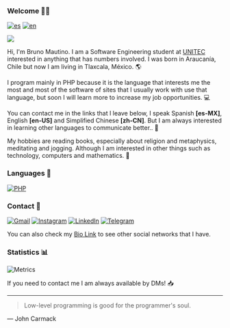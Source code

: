 ### Welcome 👋🏻

[![es](https://img.shields.io/badge/lang-es-red.svg?style=for-the-badge)](https://github.com/mautinobruno/mautinobruno/blob/main/README.md)
[![en](https://img.shields.io/badge/lang-en-green.svg?style=for-the-badge)](https://github.com/mautinobruno/mautinobruno/blob/main/README.en.md)

![](https://komarev.com/ghpvc/?username=mautinobruno&style=for-the-badge&label=Profile+visits&color=lightgray)

Hi, I'm Bruno Mautino. I am a Software Engineering student at [UNITEC](https://www.unitec.mx/) interested in anything that has numbers involved. I was born in Araucanía, Chile but now I am living in Tlaxcala, México. 🌎

I program mainly in PHP because it is the language that interests me the most and most of the software of sites that I usually work with use that language, but soon I will learn more to increase my job opportunities. 💻

You can contact me in the links that I leave below, I speak Spanish **[es-MX]**, English **[en-US]** and Simplified Chinese **[zh-CN]**. But I am always interested in learning other languages to communicate better.. 💬

My hobbies are reading books, especially about religion and metaphysics, meditating and jogging. Although I am interested in other things such as technology, computers and mathematics. 📘

### Languages 🧮
[![PHP](https://img.shields.io/badge/php-%23777BB4.svg?style=for-the-badge&logo=php&logoColor=white)](https://php.net)

### Contact 📧
[![Gmail](https://img.shields.io/badge/Gmail-D14836?style=for-the-badge&logo=gmail&logoColor=white)](mailto:vincenzomautinooliva@gmail.com)
[![Instagram](https://img.shields.io/badge/Instagram-%23E4405F.svg?style=for-the-badge&logo=Instagram&logoColor=white)](https://instagram.com/mautino.bruno/)
[![LinkedIn](https://img.shields.io/badge/linkedin-%230077B5.svg?style=for-the-badge&logo=linkedin&logoColor=white)](https://linkedin.com/in/brunomautino)
[![Telegram](https://img.shields.io/badge/Telegram-2CA5E0?style=for-the-badge&logo=telegram&logoColor=white)](https://t.me/broxbruno12)

You can also check my [Bio Link](https://brunomautino.bio.link/) to see other social networks that I have.

### Statistics 📊
![Metrics](https://metrics.lecoq.io/mautinobruno?template=classic&base.metadata=0&isocalendar=1&languages=1&introduction=1&achievements=1&base=header%2C%20activity%2C%20community%2C%20repositories%2C%20metadata&base.indepth=false&base.hireable=false&base.skip=false&isocalendar=false&isocalendar.duration=half-year&languages=false&languages.limit=8&languages.threshold=0%25&languages.other=false&languages.colors=github&languages.sections=most-used&languages.indepth=false&languages.analysis.timeout=15&languages.categories=markup%2C%20programming&languages.recent.categories=markup%2C%20programming&languages.recent.load=300&languages.recent.days=14&introduction=false&introduction.title=false&achievements=false&achievements.threshold=C&achievements.secrets=true&achievements.display=compact&achievements.limit=6&config.timezone=America%2FMexico_City)

If you need to contact me I am always available by DMs! 📥

---
>Low-level programming is good for the programmer's soul.

— John Carmack
